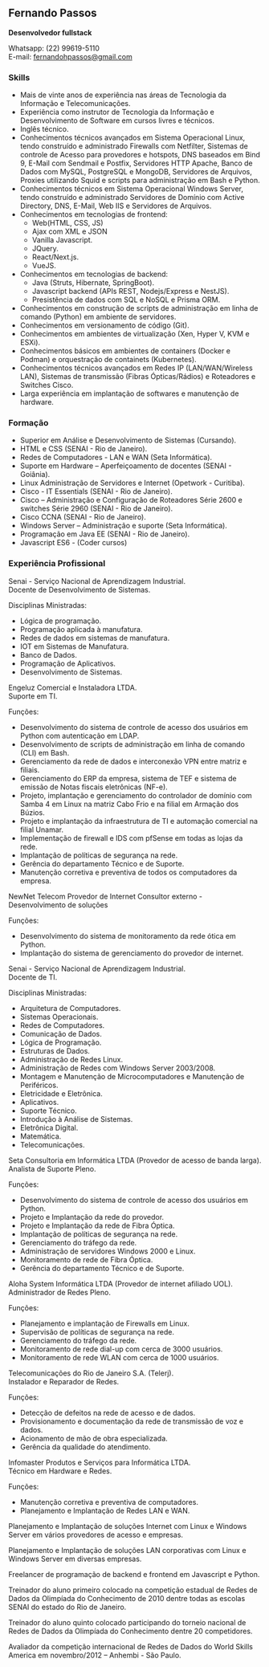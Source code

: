 ## **Fernando Passos**
**Desenvolvedor fullstack**

Whatsapp: (22) 99619-5110  
E-mail: [fernandohpassos@gmail.com](mailto:fernandohpsouza@gmail.com)

### **Skills**

- Mais de vinte anos de experiência nas áreas de Tecnologia da Informação e Telecomunicações.
- Experiência como instrutor de Tecnologia da Informação e Desenvolvimento de Software em cursos livres e técnicos.
- Inglês técnico.
- Conhecimentos técnicos avançados em Sistema Operacional Linux, tendo construído e administrado Firewalls com Netfilter, Sistemas de controle de Acesso para provedores e hotspots, DNS baseados em Bind 9, E-Mail com Sendmail e Postfix, Servidores HTTP Apache, Banco de Dados com MySQL, PostgreSQL e MongoDB, Servidores de Arquivos, Proxies utilizando Squid e scripts para administração em Bash e Python.
- Conhecimentos técnicos em Sistema Operacional Windows Server, tendo construído e administrado Servidores de Domínio com Active Directory, DNS, E-Mail, Web IIS e Servidores de Arquivos.
- Conhecimentos em tecnologias de frontend:
    - Web(HTML, CSS, JS)
    - Ajax com XML e JSON
    - Vanilla Javascript.
    - JQuery.
    - React/Next.js.
    - VueJS.
- Conhecimentos em tecnologias de backend:
    - Java (Struts, Hibernate, SpringBoot).
    - Javascript backend (APIs REST, Nodejs/Express e NestJS).
    - Presistência de dados com SQL e NoSQL e Prisma ORM.
- Conhecimentos em construção de scripts de administração em linha de comando (Python) em ambiente de servidores.
- Conhecimentos em versionamento de código (Git).
- Conhecimentos em ambientes de virtualização (Xen, Hyper V, KVM e ESXi).
- Conhecimentos básicos em ambientes de containers (Docker e Podman) e orquestração de containets (Kubernetes).
- Conhecimentos técnicos avançados em Redes IP (LAN/WAN/Wireless LAN), Sistemas de transmissão (Fibras Ópticas/Rádios) e Roteadores e Switches Cisco.
- Larga experiência em implantação de softwares e manutenção de hardware.

### **Formação**

- Superior em Análise e Desenvolvimento de Sistemas (Cursando).
- HTML e CSS (SENAI - Rio de Janeiro).
- Redes de Computadores - LAN e WAN (Seta Informática).
- Suporte em Hardware – Aperfeiçoamento de docentes (SENAI - Goiânia).
- Linux Administração de Servidores e Internet (Opetwork - Curitiba).
- Cisco - IT Essentials (SENAI - Rio de Janeiro).
- Cisco – Administração e Configuração de Roteadores Série 2600 e switches Série 2960 (SENAI - Rio de Janeiro).
- Cisco CCNA (SENAI - Rio de Janeiro).
- Windows Server – Administração e suporte (Seta Informática).
- Programação em Java EE (SENAI - Rio de Janeiro).
- Javascript ES6 - (Coder cursos)

### **Experiência Profissional**

Senai - Serviço Nacional de Aprendizagem Industrial.  
Docente de Desenvolvimento de Sistemas.

Disciplinas Ministradas:

- Lógica de programação.
- Programação aplicada à manufatura.
- Redes de dados em sistemas de manufatura.
- IOT em Sistemas de Manufatura.
- Banco de Dados.
- Programação de Aplicativos.
- Desenvolvimento de Sistemas.

Engeluz Comercial e Instaladora LTDA.  
Suporte em TI.

Funções:

- Desenvolvimento do sistema de controle de acesso dos usuários em Python com autenticação em LDAP.
- Desenvolvimento de scripts de administração em linha de comando (CLI) em Bash.
- Gerenciamento da rede de dados e interconexão VPN entre matriz e filiais.
- Gerenciamento do ERP da empresa, sistema de TEF e sistema de emissão de Notas fiscais eletrônicas (NF-e).
- Projeto, implantação e gerenciamento do controlador de domínio com Samba 4 em Linux na matriz Cabo Frio e na filial em Armação dos Búzios.
- Projeto e implantação da infraestrutura de TI e automação comercial na filial Unamar.
- Implementação de firewall e IDS com pfSense em todas as lojas da rede.
- Implantação de políticas de segurança na rede.
- Gerência do departamento Técnico e de Suporte.
- Manutenção corretiva e preventiva de todos os computadores da empresa.

NewNet Telecom Provedor de Internet
Consultor externo - Desenvolvimento de soluções

Funções:

- Desenvolvimento do sistema de monitoramento da rede ótica em Python.
- Implantação do sistema de gerenciamento do provedor de internet.

Senai - Serviço Nacional de Aprendizagem Industrial.  
Docente de TI.

Disciplinas Ministradas:

- Arquitetura de Computadores.
- Sistemas Operacionais.
- Redes de Computadores.
- Comunicação de Dados.
- Lógica de Programação.
- Estruturas de Dados.
- Administração de Redes Linux.
- Administração de Redes com Windows Server 2003/2008.
- Montagem e Manutenção de Microcomputadores e Manutenção de Periféricos.
- Eletricidade e Eletrônica.
- Aplicativos.
- Suporte Técnico.
- Introdução à Análise de Sistemas.
- Eletrônica Digital.
- Matemática.
- Telecomunicações.

Seta Consultoria em Informática LTDA (Provedor de acesso de banda larga).  
Analista de Suporte Pleno.

Funções:

- Desenvolvimento do sistema de controle de acesso dos usuários em Python.
- Projeto e Implantação da rede do provedor.
- Projeto e Implantação da rede de Fibra Óptica.
- Implantação de políticas de segurança na rede.
- Gerenciamento do tráfego da rede.
- Administração de servidores Windows 2000 e Linux.
- Monitoramento de rede de Fibra Óptica.
- Gerência do departamento Técnico e de Suporte.

Aloha System Informática LTDA (Provedor de internet afiliado UOL).  
Administrador de Redes Pleno.

Funções:

- Planejamento e implantação de Firewalls em Linux.
- Supervisão de políticas de segurança na rede.
- Gerenciamento do tráfego da rede.
- Monitoramento de rede dial-up com cerca de 3000 usuários.
- Monitoramento de rede WLAN com cerca de 1000 usuários.

Telecomunicações do Rio de Janeiro S.A. (Telerj).  
Instalador e Reparador de Redes.

Funções:

- Detecção de defeitos na rede de acesso e de dados.
- Provisionamento e documentação da rede de transmissão de voz e dados.
- Acionamento de mão de obra especializada.
- Gerência da qualidade do atendimento.

Infomaster Produtos e Serviços para Informática LTDA.  
Técnico em Hardware e Redes.

Funções:

- Manutenção corretiva e preventiva de computadores.
- Planejamento e Implantação de Redes LAN e WAN.

Planejamento e Implantação de soluções Internet com Linux e Windows Server em vários provedores de acesso e empresas.

Planejamento e Implantação de soluções LAN corporativas com Linux e Windows Server em diversas empresas.

Freelancer de programação de backend e frontend em Javascript e Python.

Treinador do aluno primeiro colocado na competição estadual de Redes de Dados da Olimpíada do Conhecimento de 2010 dentre todas as escolas SENAI do estado do Rio de Janeiro.

Treinador do aluno quinto colocado participando do torneio nacional de Redes de Dados da Olimpíada do Conhecimento dentre 20 competidores.

Avaliador da competição internacional de Redes de Dados do World Skills America em novembro/2012 – Anhembi - São Paulo.
